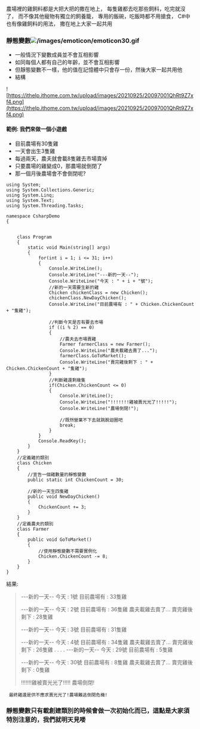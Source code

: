 農場裡的雞飼料都是大把大把的撒在地上，
每隻雞都去吃那些飼料，吃完就沒了，
而不像其他寵物有獨立的飼養籠，
專用的飯碗，吃飯時都不用搶食，
C#中也有像雞飼料的用法，
撒在地上大家一起共用

### 靜態變數![/images/emoticon/emoticon30.gif](/images/emoticon/emoticon30.gif)
* 一般情況下變數成員並不會互相影響
* 如同每個人都有自己的年齡，並不會互相影響
* 但靜態變數不一樣，他的值在記憶體中只會存一份，然後大家一起共用他
* 結構

![https://ithelp.ithome.com.tw/upload/images/20210925/20097001QhRt9Z7xf4.png](https://ithelp.ithome.com.tw/upload/images/20210925/20097001QhRt9Z7xf4.png)

#### 範例: 我們來做一個小遊戲
* 目前農場有30隻雞
* 一天會出生3隻雞
* 每過兩天，農夫就會載8隻雞去市場賣掉
* 只要農場的雞變成0，那農場就倒閉了
* 那一個月後農場會不會倒閉呢?
```
using System;
using System.Collections.Generic;
using System.Linq;
using System.Text;
using System.Threading.Tasks;

namespace CsharpDemo
{


    class Program
    {
        static void Main(string[] args)
        {
            for(int i = 1; i <= 31; i++)
            {
                Console.WriteLine();
                Console.WriteLine("---新的一天--");
                Console.WriteLine("今天 : " + i + "號");
                //新的一天需要生新的雞
                Chicken chickenClass = new Chicken();
                chickenClass.NewDayChicken();
                Console.WriteLine("目前農場有 : " + Chicken.ChickenCount + "隻雞");

                //判斷今天是否有要去市場
                if ((i % 2) == 0)
                {
                    //農夫去市場賣雞
                    Farmer farmerClass = new Farmer();
                    Console.WriteLine("農夫載雞去賣了...");
                    farmerClass.GoToMarket();
                    Console.WriteLine("賣完雞後剩下 : " + Chicken.ChickenCount + "隻雞");
                }
                //判斷雞還剩幾隻
                if(Chicken.ChickenCount <= 0)
                {
                    Console.WriteLine();
                    Console.WriteLine("!!!!!!!雞被賣光光了!!!!!");
                    Console.WriteLine("農場倒閉!");

                    //既然營業不下去就跳脫迴圈吧
                    break;
                }
            }
            Console.ReadKey();
        }
    }
    //定義雞的類別
    class Chicken
    {
        //宣告一個雞數量的靜態變數
        public static int ChickenCount = 30;

        //新的一天生四隻雞
        public void NewDayChicken()
        {
            ChickenCount += 3;
        }
    }
    //定義農夫的類別
    class Farmer
    {
        public void GoToMarket()
        {
            //使用靜態變數不需要實例化
            Chicken.ChickenCount -= 8;
        }
    }
}
```

結果:
> ---新的一天--
> 今天 : 1號
> 目前農場有 : 33隻雞
> 
> ---新的一天--
> 今天 : 2號
> 目前農場有 : 36隻雞
> 農夫載雞去賣了...
> 賣完雞後剩下 : 28隻雞
> 
> ---新的一天--
> 今天 : 3號
> 目前農場有 : 31隻雞
> 
> ---新的一天--
> 今天 : 4號
> 目前農場有 : 34隻雞
> 農夫載雞去賣了...
> 賣完雞後剩下 : 26隻雞
> .
> .
> .
> .
> ---新的一天--
> 今天 : 29號
> 目前農場有 : 5隻雞
> 
> ---新的一天--
> 今天 : 30號
> 目前農場有 : 8隻雞
> 農夫載雞去賣了...
> 賣完雞後剩下 : 0隻雞
> 
> !!!!!!!雞被賣光光了!!!!!
> 農場倒閉!

` 最終雞還是供不應求賣光光了!農場難逃倒閉危機!`

### 靜態變數只有載創建類別的時候會做一次初始化而已，這點是大家須特別注意的，我們就明天見喽